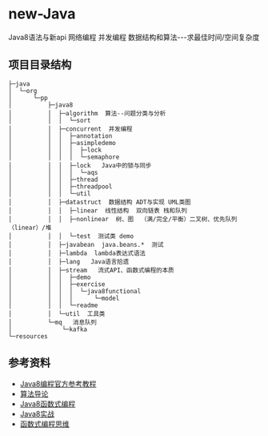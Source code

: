 # new-Java
Java8语法与新api 网络编程 并发编程 数据结构和算法---求最佳时间/空间复杂度

## 项目目录结构
    ├─java
    │  └─org
    │      └─pp
    │          ├─java8
    │          │  ├─algorithm  算法--问题分类与分析
    │          │  │  └─sort
    │          │  ├─concurrent  并发编程
    │          │  │  ├─annotation
    │          │  │  ├─asimpledemo
    │          │  │  │  ├─lock
    │          │  │  │  └─semaphore
    │          │  │  ├─lock   Java中的锁与同步
    │          │  │  │  └─aqs
    │          │  │  ├─thread
    │          │  │  ├─threadpool
    │          │  │  └─util
    │          │  ├─datastruct  数据结构 ADT与实现 UML类图
    │          │  │  ├─linear  线性结构  双向链表 栈和队列
    │          │  │  ├─nonlinear  树、图  （满/完全/平衡）二叉树、优先队列（linear）/堆
    │          │  │  └─test  测试类 demo
    │          │  ├─javabean  java.beans.*  测试
    │          │  ├─lambda  lambda表达式语法
    │          │  ├─lang   Java语言拾遗
    │          │  ├─stream   流式API、函数式编程的本质
    │          │  │  ├─demo
    │          │  │  ├─exercise
    │          │  │  │  └─java8functional
    │          │  │  │      └─model
    │          │  │  └─readme
    │          │  └─util  工具类
    │          └─mq   消息队列
    │              └─kafka
    └─resources

## 参考资料

- [Java8编程官方参考教程]()
- [算法导论]()
- [Java8函数式编程]()
- [Java8实战]()
- [函数式编程思维]()
